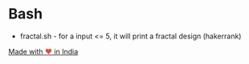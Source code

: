 # Bash

* fractal.sh - for a input <= 5, it will print a fractal design (hakerrank)


<a href="https://madewithlove.org.in" target="_blank">Made with <span style="color: #e74c3c">&hearts;</span> in India</a>
